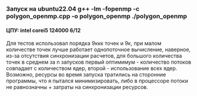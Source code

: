 ###  Запуск на ubuntu22.04 g++ -lm -fopenmp -c polygon_openmp.cpp -o polygon_openmp ./polygon_openmp  
#### ЦПУ: intel corei5 124000 6/12  
Для тестов использовал порядка 9ккк точек и 9к, при малом количестве точек лучше работает однопоточное вычисление, наверное, из-за отсутствия синхронизации расчетов, для большого количества точек в среднем за n запусков первый оптимимум - количество потоков совпадает с количеством ядер, второй - использование всех ядер. Возможно, ресурсы во время запуска тратились на сторонние программы, что я пытался минимизировать, либо в процессоре потоки не равнозначны + затраты на синхронизации ресурсов.  
